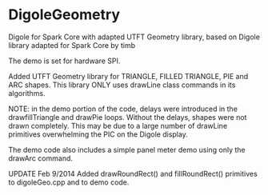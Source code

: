 DigoleGeometry
==============

Digole for Spark Core with adapted UTFT Geometry library, based on Digole library adapted for Spark Core by timb

The demo is set for hardware SPI.

Added UTFT Geometry library for TRIANGLE, FILLED TRIANGLE, PIE and ARC shapes.  This library ONLY uses drawLine class commands in its algorithms.

NOTE: in the demo portion of the code, delays were introduced in the drawfillTriangle and drawPie loops.  Without the delays, shapes were not drawn completely.  This may be due to a large number of drawLine primitives overwhelming the PIC on the Digole display.

The demo code also includes a simple panel meter demo using only the drawArc command.

UPDATE Feb 9/2014
Added drawRoundRect() and fillRoundRect() primitives to digoleGeo.cpp and to demo code.
